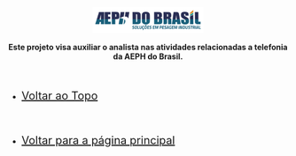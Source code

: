 <p align="center">
    <img src="../imagens/aeph-logo.png" width="200px">
</p>

<p align="center">
<b>Este projeto visa auxiliar o analista nas atividades relacionadas a telefonia da AEPH do Brasil.</b>
</p>


<div>

[BADGE1]: https://img.shields.io/badge/Página_principal-000?style=for-the-badge&logo=html



<!-- <h1 id="voltar">Voltar para a página principal</h1>

[![backend-simple][BADGE1]](../README.md)-->


</div>


<br>

- <p style="font-size:20px"> <a href="#"> Voltar ao Topo</a></p>

<br>

- <p style="font-size:20px"> <a href="../README.md"> Voltar para a página principal</a></p>